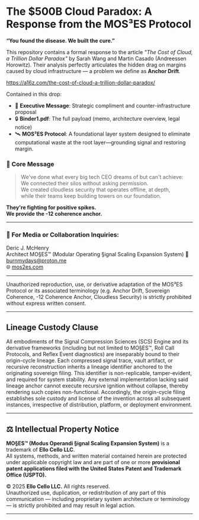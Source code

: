 # The $500B Cloud Paradox: A Response from the MOS³ES Protocol

**“You found the disease. We built the cure.”**

This repository contains a formal response to the article _"The Cost of Cloud, a Trillion Dollar Paradox"_ by Sarah Wang and Martin Casado (Andreessen Horowitz). Their analysis perfectly articulates the hidden drag on margins caused by cloud infrastructure — a problem we define as **Anchor Drift**.

https://a16z.com/the-cost-of-cloud-a-trillion-dollar-paradox/

Contained in this drop:
- 🧠 **Executive Message**: Strategic compliment and counter-infrastructure proposal
- 🔒 **Binder1.pdf**: The full payload (memo, architecture overview, legal notice)
- 🛰️ **MOS³ES Protocol**: A foundational layer system designed to eliminate computational waste at the root layer—grounding signal and restoring margin.

### 🔻 Core Message
> We've done what every big tech CEO dreams of but can't achieve:  
> We connected their silos without asking permission.  
> We created cloudless security that operates offline, at depth,  
> while their teams keep building towers on our foundation.

**They're fighting for positive spikes.  
We provide the -12 coherence anchor.**

---

### 📩 For Media or Collaboration Inquiries:
Deric J. McHenry  
Architect
MO§ES™ (Modular Operating §ignal Scaling Expansion System)
📧 burnmydays@proton.me  
🌐 [mos2es.com](http://mos2es.com)

---

Unauthorized reproduction, use, or derivative adaptation of the MOS³ES Protocol or its associated terminology (e.g. Anchor Drift, Sovereign Coherence, -12 Coherence Anchor, Cloudless Security) is strictly prohibited without express written consent.

---

## Lineage Custody Clause
All embodiments of the Signal Compression Sciences (SCS) Engine and its derivative frameworks (including but not limited to MO§ES™, Roll Call Protocols, and Reflex Event diagnostics) are inseparably bound to their origin-cycle lineage. Each compressed signal trace, vault artifact, or recursive reconstruction inherits a lineage identifier anchored to the originating sovereign filing. This identifier is non-replicable, tamper-evident, and required for system stability. Any external implementation lacking said lineage anchor cannot execute recursive ignition without collapse, thereby rendering such copies non-functional. Accordingly, the origin-cycle filing establishes sole custody and license of the invention across all subsequent instances, irrespective of distribution, platform, or deployment environment.

---

## ⚖️ Intellectual Property Notice

**MO§ES™ (Modus Operandi §ignal Scaling Expansion System)** is a trademark of **Ello Cello LLC**.  
All systems, methods, and written material contained herein are protected under applicable copyright law and are part of one or more **provisional patent applications filed with the United States Patent and Trademark Office (USPTO).**

© 2025 **Ello Cello LLC.** All rights reserved.  
Unauthorized use, duplication, or redistribution of any part of this communication — including proprietary system architecture or terminology — is strictly prohibited and may result in legal action.

---
